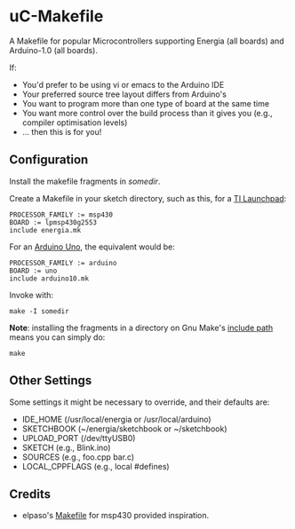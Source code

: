 uC-Makefile
===========

A Makefile for popular Microcontrollers supporting Energia (all boards) 
and Arduino-1.0 (all boards).

If:
- You'd prefer to be using vi or emacs to the Arduino IDE
- Your preferred source tree layout differs from Arduino's
- You want to program more than one type of board at the same time
- You want more control over the build process than it gives you (e.g., compiler optimisation levels)
- ... then this is for you!

Configuration
-------------
Install the makefile fragments in _somedir_.

Create a Makefile in your sketch directory, such as this, for a [TI Launchpad](https://en.wikipedia.org/wiki/TI_MSP430):

	PROCESSOR_FAMILY := msp430
	BOARD := lpmsp430g2553
	include energia.mk

For an [Arduino Uno](https://en.wikipedia.org/wiki/Arduino), the equivalent would be:

	PROCESSOR_FAMILY := arduino
	BOARD := uno
	include arduino10.mk

Invoke with:

	make -I somedir

**Note**: installing the fragments in a directory on Gnu Make's [include 
path](https://www.gnu.org/software/make/manual/html_node/Include.html)
means you can simply do:

	make

Other Settings
--------------

Some settings it might be necessary to override, and their defaults are:

- IDE_HOME (/usr/local/energia or /usr/local/arduino)
- SKETCHBOOK (~/energia/sketchbook or ~/sketchbook)
- UPLOAD_PORT (/dev/ttyUSB0)
- SKETCH (e.g., Blink.ino)
- SOURCES (e.g., foo.cpp bar.c)
- LOCAL_CPPFLAGS (e.g., local #defines)

Credits
-------

- elpaso's [Makefile](https://github.com/elpaso/energia-makefile) for msp430 provided inspiration.
